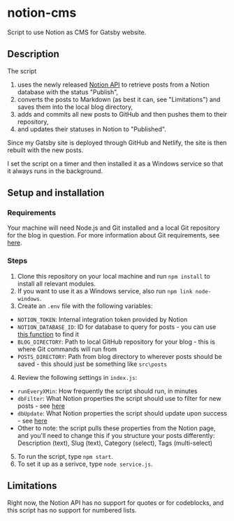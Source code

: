 # notion-cms
Script to use Notion as CMS for Gatsby website.

## Description
The script
1. uses the newly released [Notion API](https://developers.notion.com/docs/getting-started) to retrieve posts from a Notion database with the status "Publish",
2. converts the posts to Markdown (as best it can, see "Limitations") and saves them into the local blog directory,
3. adds and commits all new posts to GitHub and then pushes them to their repository,
4. and updates their statuses in Notion to "Published".

Since my Gatsby site is deployed through GitHub and Netlify, the site is then rebuilt with the new posts.

I set the script on a timer and then installed it as a Windows service so that it always runs in the background.

## Setup and installation
### Requirements
Your machine will need Node.js and Git installed and a local Git repository for the blog in question. For more information about Git requirements, see [here](https://www.npmjs.com/package/simple-git).

### Steps
1. Clone this repository on your local machine and run `npm install` to install all relevant modules.
2. If you want to use it as a Windows service, also run `npm link node-windows`.
3. Create an `.env` file with the following variables:
  - `NOTION_TOKEN`: Internal integration token provided by Notion 
  - `NOTION_DATABASE_ID`: ID for database to query for posts - you can use [this function](https://developers.notion.com/reference/get-databases) to find it
  - `BLOG_DIRECTORY`: Path to local GitHub repository for your blog - this is where Git commands will run from
  - `POSTS_DIRECTORY`: Path from blog directory to wherever posts should be saved - this should just be something like `src\posts`
4. Review the following settings in `index.js`:
  - `runEveryXMin`: How frequently the script should run, in minutes
  - `dbFilter`: What Notion properties the script should use to filter for new posts - see [here](https://developers.notion.com/reference/post-database-query#post-database-query-filter)
  - `dbUpdate`: What Notion properties the script should update upon success - see [here](https://developers.notion.com/reference/patch-page)
  - Other to note: the script pulls these properties from the Notion page, and you'll need to change this if you structure your posts differently: Description (text), Slug (text), Category (select), Tags (multi-select)
5. To run the script, type `npm start`.
6. To set it up as a serivce, type `node service.js`.


## Limitations
Right now, the Notion API has no support for quotes or for codeblocks, and this script has no support for numbered lists. 
